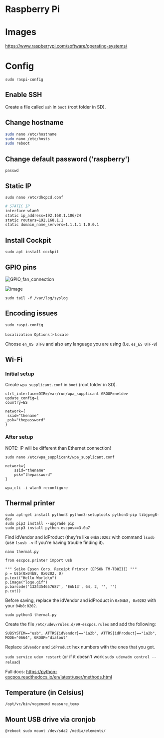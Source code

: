 # Raspberry Pi

# Images

https://www.raspberrypi.com/software/operating-systems/


# Config

`sudo raspi-config`


## Enable SSH

Create a file called `ssh` in `boot` (root folder in SD).


## Change hostname

```sh
sudo nano /etc/hostname
sudo nano /etc/hosts
sudo reboot
```

## Change default password ('raspberry')

`passwd`


## Static IP

`sudo nano /etc/dhcpcd.conf`

```sh
# STATIC IP
interface wlan0
static ip_address=192.168.1.106/24
static routers=192.168.1.1
static domain_name_servers=1.1.1.1 1.0.0.1
```




## Install Cockpit

`sudo apt install cockpit`


## GPIO pins

![GPIO_fan_connection](https://user-images.githubusercontent.com/141241/136574270-7e676a79-7466-499d-b393-4f756fc78156.jpeg)

![image](https://user-images.githubusercontent.com/141241/198149694-241a2497-466b-4d44-8bca-5a628aad4af0.png)



`sudo tail -f /var/log/syslog`

## Encoding issues

`sudo raspi-config`

`Localization Options` > `Locale`

Choose `en_US UTF8` and also any language you are using (i.e. `es_ES UTF-8`)


## Wi-Fi

### Initial setup

Create `wpa_supplicant.conf` in `boot` (root folder in SD).

```
ctrl_interface=DIR=/var/run/wpa_supplicant GROUP=netdev
update_config=1
country=ES

network={
 ssid="thename"
 psk="thepassword"
}
```


### After setup

NOTE: IP will be different than Ethernet connection!

`sudo nano /etc/wpa_supplicant/wpa_supplicant.conf`

```
network={
    ssid="thename"
    psk="thepassword"
}
```

`wpa_cli -i wlan0 reconfigure`


## Thermal printer

```
sudo apt-get install python3 python3-setuptools python3-pip libjpeg8-dev
sudo pip3 install --upgrade pip
sudo pip3 install python-escpos==3.0a7
```

Find idVendor and idProduct (they're like `04b8:0202` with command `lsusb` (use `lsusb -v` if you're having trouble finding it).

`nano thermal.py`

```
from escpos.printer import Usb

""" Seiko Epson Corp. Receipt Printer (EPSON TM-T88III) """
p = Usb(0x04b8, 0x0202, 0)
p.text("Hello World\n")
p.image("logo.gif")
p.barcode('1324354657687', 'EAN13', 64, 2, '', '')
p.cut()
```

Before saving, replace the idVendor and idProduct in `0x04b8, 0x0202` with your `04b8:0202`.

`sudo python3 thermal.py`


Create the file `/etc/udev/rules.d/99-escpos.rules` and add the following: 

`SUBSYSTEM=="usb", ATTRS{idVendor}=="1a2b", ATTRS{idProduct}=="1a2b", MODE="0664", GROUP="dialout"`

Replace `idVendor` and `idProduct` hex numbers with the ones that you got.

`sudo service udev restart` (or if it doesn't work `sudo udevadm control --reload`)

Full docs: https://python-escpos.readthedocs.io/en/latest/user/methods.html


## Temperature (in Celsius)

`/opt/vc/bin/vcgencmd measure_temp`


## Mount USB drive via cronjob

```
@reboot sudo mount /dev/sda2 /media/elements/
```
